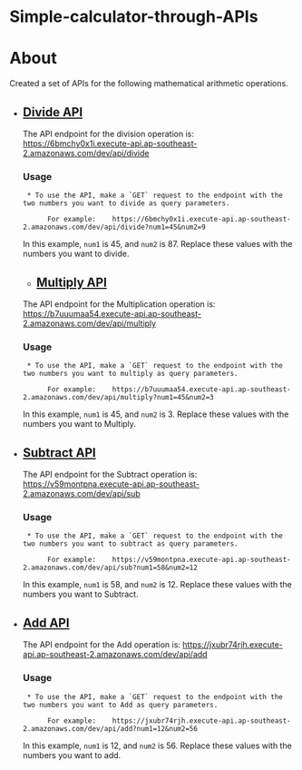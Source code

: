 # Simple-calculator-through-APIs

# About
Created a set of APIs for the following mathematical arithmetic operations.

- ## [Divide API](https://6bmchy0x1i.execute-api.ap-southeast-2.amazonaws.com/dev/api/divide?num1=45&num2=9)
  The API endpoint for the division operation is:
     https://6bmchy0x1i.execute-api.ap-southeast-2.amazonaws.com/dev/api/divide
  ### Usage
       * To use the API, make a `GET` request to the endpoint with the two numbers you want to divide as query parameters.
   
            For example:    https://6bmchy0x1i.execute-api.ap-southeast-2.amazonaws.com/dev/api/divide?num1=45&num2=9
  
   In this example, `num1` is 45, and `num2` is 87. Replace these values with the numbers you want to divide.


  - ## [Multiply API](https://b7uuumaa54.execute-api.ap-southeast-2.amazonaws.com/dev/api/multiply?num1=45&num2=3)
  The API endpoint for the Multiplication operation is:
     https://b7uuumaa54.execute-api.ap-southeast-2.amazonaws.com/dev/api/multiply
  ### Usage
       * To use the API, make a `GET` request to the endpoint with the two numbers you want to multiply as query parameters.
   
            For example:    https://b7uuumaa54.execute-api.ap-southeast-2.amazonaws.com/dev/api/multiply?num1=45&num2=3
  
   In this example, `num1` is 45, and `num2` is 3. Replace these values with the numbers you want to Multiply.


- ## [Subtract API](https://v59montpna.execute-api.ap-southeast-2.amazonaws.com/dev/api/sub?num1=58&num2=12)
  The API endpoint for the Subtract operation is:
     https://v59montpna.execute-api.ap-southeast-2.amazonaws.com/dev/api/sub
  ### Usage
       * To use the API, make a `GET` request to the endpoint with the two numbers you want to subtract as query parameters.
   
            For example:    https://v59montpna.execute-api.ap-southeast-2.amazonaws.com/dev/api/sub?num1=58&num2=12
  
   In this example, `num1` is 58, and `num2` is 12. Replace these values with the numbers you want to Subtract.

- ## [Add API](https://jxubr74rjh.execute-api.ap-southeast-2.amazonaws.com/dev/api/add?num1=12&num2=56)
  The API endpoint for the Add operation is:
     https://jxubr74rjh.execute-api.ap-southeast-2.amazonaws.com/dev/api/add
  ### Usage
       * To use the API, make a `GET` request to the endpoint with the two numbers you want to Add as query parameters.
   
            For example:    https://jxubr74rjh.execute-api.ap-southeast-2.amazonaws.com/dev/api/add?num1=12&num2=56
  
   In this example, `num1` is 12, and `num2` is 56. Replace these values with the numbers you want to add.

